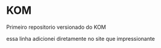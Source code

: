# KOM
 Primeiro repositorio versionado do KOM
 
 essa linha adicionei diretamente no site que impressionante
